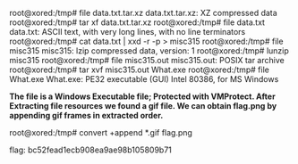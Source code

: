 root@xored:/tmp# file data.txt.tar.xz 
data.txt.tar.xz: XZ compressed data
root@xored:/tmp# tar xf data.txt.tar.xz 
root@xored:/tmp# file data.txt
data.txt: ASCII text, with very long lines, with no line terminators
root@xored:/tmp# cat data.txt | xxd -r -p > misc315
root@xored:/tmp# file misc315 
misc315: lzip compressed data, version: 1
root@xored:/tmp# lunzip misc315 
root@xored:/tmp# file misc315.out 
misc315.out: POSIX tar archive
root@xored:/tmp# tar xvf misc315.out 
What.exe
root@xored:/tmp# file What.exe 
What.exe: PE32 executable (GUI) Intel 80386, for MS Windows

**The file is a Windows Executable file; Protected with VMProtect. After Extracting file resources we found a gif file. We can obtain flag.png by appending gif frames in extracted order.**

root@xored:/tmp# convert +append *.gif flag.png

flag: bc52fead1ecb908ea9ae98b105809b71